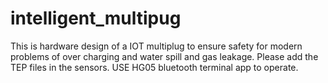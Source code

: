 # intelligent_multipug
This is hardware design of a IOT multiplug to ensure safety for modern problems of over charging and water spill and gas leakage.
Please add the TEP files in the sensors.
USE HG05 bluetooth terminal app to operate.

